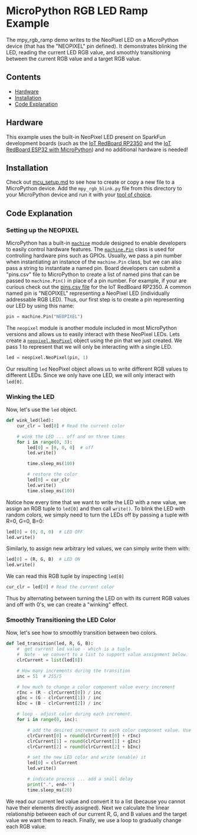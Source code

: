 # MicroPython RGB LED Ramp Example
The mpy_rgb_ramp demo writes to the NeoPixel LED on a MicroPython device (that has the "NEOPIXEL" pin defined). It demonstrates blinking the LED, reading the current LED RGB value, and smoothly transitioning between the current RGB value and a target RGB value. 

## Contents

* [Hardware](#hardware)
* [Installation](#installation)
* [Code Explanation](#code-explanation)

## Hardware
This example uses the built-in NeoPixel LED present on SparkFun development boards (such as the [IoT RedBoard RP2350](https://www.sparkfun.com/sparkfun-iot-redboard-rp2350.html) and the [IoT RedBoard ESP32 with MicroPython](https://www.sparkfun.com/sparkfun-iot-redboard-esp32-micropython-development-board.html)) and no additional hardware is needed!

## Installation
Check out [mcu_setup.md](https://github.com/sparkfun/sparkfun-python/blob/main/docs/mcu_setup.md) to see how to create or copy a new file to a MicroPython device. Add the `mpy_rgb_blink.py` file from this directory to your MicroPython device and run it with your [tool of choice](https://github.com/sparkfun/sparkfun-python/blob/main/docs/mcu_setup.md#suggested-development-environments).

## Code Explanation
### Setting up the NEOPIXEL

MicroPython has a built-in [`machine`](https://docs.micropython.org/en/latest/library/machine.html) module designed to enable developers to easily control hardware features. The [`machine.Pin`](https://docs.micropython.org/en/latest/library/machine.Pin.html) class is used for controlling hardware pins such as GPIOs. Usually, we pass a pin number when instantiating an instance of the `machine.Pin` class, but we can also pass a string to instantiate a named pin. Board developers can submit a "pins.csv" file to MicroPython to create a list of named pins that can be passed to `machine.Pin()` in place of a pin number. For example, if your are curious check out the [pins.csv file](https://github.com/micropython/micropython/blob/master/ports/rp2/boards/SPARKFUN_IOTREDBOARD_RP2350/pins.csv) for the IoT RedBoard RP2350. A common named pin is "NEOPIXEL" representing a NeoPixel LED (individually addressable RGB LED). Thus, our first step is to create a pin representing our LED by using this name:

```python
pin = machine.Pin("NEOPIXEL")
```

The `neopixel` module is another module included in most MicroPython versions and allows us to easily interact with these NeoPixel LEDs. Lets create a [`neopixel.NeoPixel`](https://docs.micropython.org/en/latest/esp8266/tutorial/neopixel.html) object using the pin that we just created. We pass 1 to represent that we will only be interacting with a single LED.

```python
led = neopixel.NeoPixel(pin, 1) 
```

Our resulting `led` NeoPixel object allows us to write different RGB values to different LEDs. Since we only have one LED, we will only interact with `led[0]`.

### Winking the LED
Now, let's use the `led` object.

```python
def wink_led(led):
    cur_clr = led[0] # Read the current color

    # wink the LED ... off and on three times
    for i in range(0, 3):
        led[0] = [0, 0, 0]  # off
        led.write()

        time.sleep_ms(100)

        # restore the color
        led[0] = cur_clr
        led.write()
        time.sleep_ms(100)
```

Notice how every time that we want to write the LED with a new value, we assign an RGB tuple to `led[0]` and then call ```write()```. To blink the LED with random colors, we simply need to turn the LEDs off by passing a tuple with R=0, G=0, B=0:

```python
led[0] = (0, 0, 0)  # LED OFF
led.write()
```

Similarly, to assign new arbitrary led values, we can simply write them with:
```python
led[0] = (R, G, B)  # LED ON
led.write()
```

We can read this RGB tuple by inspecting `led[0]`
```python
cur_clr = led[0] # Read the current color
```

Thus by alternating between turning the LED on with its current RGB values and off with 0's, we can create a "winking" effect.

### Smoothly Transitioning the LED Color
Now, let's see how to smoothly transition between two colors. 

```python
def led_transition(led, R, G, B):
    #  get current led value - which is a tuple
    #  Note - we convert to a list to support value assignment below.
    clrCurrent = list(led[0])

    # How many increments during the transition
    inc = 51  # 255/5

    # how much to change a color component value every increment
    rInc = (R - clrCurrent[0]) / inc
    gInc = (G - clrCurrent[1]) / inc
    bInc = (B - clrCurrent[2]) / inc

    # loop - adjust color during each increment.
    for i in range(0, inc):

        # add the desired increment to each color component value. Use round() to convert the float value to an integer
        clrCurrent[0] = round(clrCurrent[0] + rInc)
        clrCurrent[1] = round(clrCurrent[1] + gInc)
        clrCurrent[2] = round(clrCurrent[2] + bInc)

        # set the new LED color and write (enable) it
        led[0] = clrCurrent
        led.write()

        # indicate process ... add a small delay
        print(".", end='')
        time.sleep_ms(20)
```

We read our current led value and convert it to a list (because you cannot have their elements directly assigned). Next we calculate the linear relationship between each of our current R, G, and B values and the target value we want them to reach. Finally, we use a loop to gradually change each RGB value.